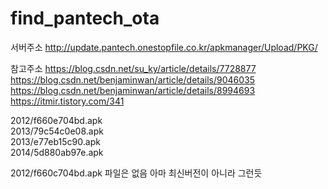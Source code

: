 # find_pantech_ota

서버주소
http://update.pantech.onestopfile.co.kr/apkmanager/Upload/PKG/  


참고주소
https://blog.csdn.net/su_ky/article/details/7728877  
https://blog.csdn.net/benjaminwan/article/details/9046035  
https://blog.csdn.net/benjaminwan/article/details/8994693  
https://itmir.tistory.com/341  

2012/f660e704bd.apk  
2013/79c54c0e08.apk  
2013/e77eb15c90.apk  
2014/5d880ab97e.apk  

2012/f660c704bd.apk 파일은 없음 아마 최신버전이 아니라 그런듯
